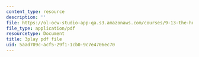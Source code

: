 ```yaml
---
content_type: resource
description: ''
file: https://ol-ocw-studio-app-qa.s3.amazonaws.com/courses/9-13-the-human-brain-spring-2019/5aad709cacf529f11cb09c7e4706ec70_B4a0WdGp52g.pdf
file_type: application/pdf
resourcetype: Document
title: 3play pdf file
uid: 5aad709c-acf5-29f1-1cb0-9c7e4706ec70
---
```

